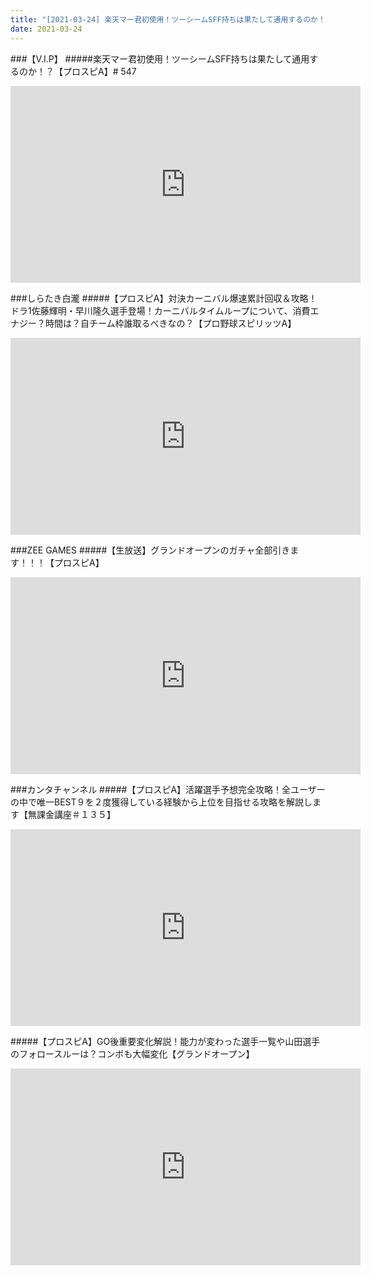 ```yaml
---
title: "[2021-03-24] 楽天マー君初使用！ツーシームSFF持ちは果たして通用するのか！？【プロスピA】# 547 他"
date: 2021-03-24
---
```

###【V.I.P】
#####楽天マー君初使用！ツーシームSFF持ちは果たして通用するのか！？【プロスピA】# 547
<iframe width="560" height="315" src="https://www.youtube.com/embed/67E8EIF6d-M" frameborder="0" allow="accelerometer; autoplay; clipboard-write; encrypted-media; gyroscope; picture-in-picture" allowfullscreen></iframe>

###しらたき白瀧
#####【プロスピA】対決カーニバル爆速累計回収＆攻略！ドラ1佐藤輝明・早川隆久選手登場！カーニバルタイムループについて、消費エナジー？時間は？自チーム枠誰取るべきなの？【プロ野球スピリッツA】
<iframe width="560" height="315" src="https://www.youtube.com/embed/8-dRq8CW3tk" frameborder="0" allow="accelerometer; autoplay; clipboard-write; encrypted-media; gyroscope; picture-in-picture" allowfullscreen></iframe>

###ZEE GAMES
#####【生放送】グランドオープンのガチャ全部引きます！！！【プロスピA】
<iframe width="560" height="315" src="https://www.youtube.com/embed/H7SNzVoZZnQ" frameborder="0" allow="accelerometer; autoplay; clipboard-write; encrypted-media; gyroscope; picture-in-picture" allowfullscreen></iframe>

###カンタチャンネル
#####【プロスピA】活躍選手予想完全攻略！全ユーザーの中で唯一BEST９を２度獲得している経験から上位を目指せる攻略を解説します【無課金講座＃１３５】
<iframe width="560" height="315" src="https://www.youtube.com/embed/kFIpaqiMJQw" frameborder="0" allow="accelerometer; autoplay; clipboard-write; encrypted-media; gyroscope; picture-in-picture" allowfullscreen></iframe>

#####【プロスピA】GO後重要変化解説！能力が変わった選手一覧や山田選手のフォロースルーは？コンボも大幅変化【グランドオープン】
<iframe width="560" height="315" src="https://www.youtube.com/embed/xVXgcKbORUw" frameborder="0" allow="accelerometer; autoplay; clipboard-write; encrypted-media; gyroscope; picture-in-picture" allowfullscreen></iframe>

